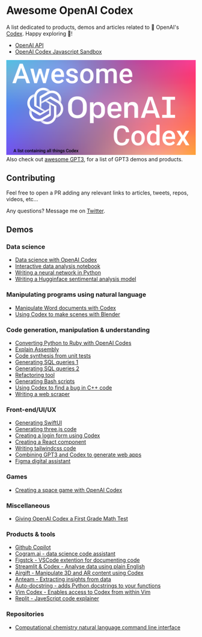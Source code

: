 # Awesome OpenAI Codex
A list dedicated to products, demos and articles related to 🤖 OpenAI's [Codex](https://openai.com/blog/openai-codex/).
Happy exploring 🧭!

* [OpenAI API](https://beta.openai.com/playground)
* [OpenAI Codex Javascript Sandbox](https://beta.openai.com/codex-javascript-sandbox)

![Awesome OpenAI Codex image](awesome-codex.png)  
Also check out [awesome GPT3](https://github.com/elyase/awesome-gpt3), for a list of GPT3 demos and products.

## Contributing
Feel free to open a PR adding any relevant links to articles, tweets, repos, videos, etc...  

Any questions? Message me on [Twitter](https://twitter.com/KarelDoostrlnck).

## Demos

### Data science
* [Data science with OpenAI Codex](https://www.youtube.com/watch?v=Ru5fQZ714x8&list=PLOXw6I10VTv_FhQbbvYh1FvbiaPf43Ve2&index=4)
* [Interactive data analysis notebook](https://twitter.com/mick_ver/status/1433007625013186564)
* [Writing a neural network in Python](https://twitter.com/lxuechen/status/1431473450351161350)
* [Writing a Hugginface sentimental analysis model](https://twitter.com/osanseviero/status/1438747036254449667)

### Manipulating programs using natural language
* [Manipulate Word documents with Codex](https://www.youtube.com/watch?v=-Dpl2awseZU&list=PLOXw6I10VTv_FhQbbvYh1FvbiaPf43Ve2&index=5)
* [Using Codex to make scenes with Blender](https://twitter.com/andrew_n_carr/status/1425507697277865987)

### Code generation, manipulation & understanding
* [Converting Python to Ruby with OpenAI Codes](https://www.youtube.com/watch?v=Iq3rDFZOorw&list=PLOXw6I10VTv_FhQbbvYh1FvbiaPf43Ve2&index=6)
* [Explain Assembly](https://twitter.com/CristiVlad25/status/1432017112885833734)
* [Code synthesis from unit tests](https://twitter.com/narphorium/status/1432883931053846536)
* [Generating SQL queries 1](https://twitter.com/mustafaergisi/status/1432686105082613764)
* [Generating SQL queries 2](https://twitter.com/rishdotblog/status/1426131270313005063)
* [Refactoring tool](https://twitter.com/ColemanHindes/status/1425225551451668480)
* [Generating Bash scripts](https://twitter.com/CristiVlad25/status/1430111553387442182)
* [Using Codex to find a bug in C++ code](https://twitter.com/albertvaka/status/1428138127198130176)
* [Writing a web scraper](https://twitter.com/harishkgarg/status/1425816754391961605)

### Front-end/UI/UX
* [Generating SwiftUI](https://twitter.com/mralexhay/status/1433517706360377346)
* [Generating three.js code](https://twitter.com/brianpeiris/status/1426358750684880896)
* [Creating a login form using Codex](https://twitter.com/slava__bobrov/status/1425884862863618058)
* [Creating a React component](https://twitter.com/mckaywrigley/status/1425279724222251016)
* [Writing tailwindcss code](https://twitter.com/altryne/status/1425501736526090245)
* [Combining GPT3 and Codex to generate web apps](https://twitter.com/sharifshameem/status/1425185575645024256)
* [Figma digital assistant](https://twitter.com/jsngr/status/1429906666875588620)


### Games
* [Creating a space game with OpenAI Codex](https://www.youtube.com/watch?v=Zm9B-DvwOgw&list=PLOXw6I10VTv_FhQbbvYh1FvbiaPf43Ve2&index=3)


### Miscellaneous 
* [Giving OpenAI Codex a First Grade Math Test](https://www.youtube.com/watch?v=fRyTycXMlzA&list=PLOXw6I10VTv_FhQbbvYh1FvbiaPf43Ve2&index=7)

### Products & tools
* [Github Copilot](https://copilot.github.com)
* [Cogram.ai - data science code assistant](https://twitter.com/gdb/status/1435269195248414721)
* [Figstck - VSCode extention for documenting code](https://twitter.com/FigstackApp/status/1432782356117655558)
* [Streamlit & Codex - Analyse data using plain English](https://twitter.com/writepy/status/1429807673919295494)
* [Airgift - Manipulate 3D and AR content using Codex](https://twitter.com/HeySaiK/status/1429791743558307845)
* [Anteam - Extracting insights from data](https://twitter.com/aryxnsharma/status/1426545605837426688)
* [Auto-docstring - adds Python docstrings to your functions](https://twitter.com/scottleibrand/status/1430753899460194310)
* [Vim Codex - Enables access to Codex from within Vim](https://github.com/tom-doerr/vim_codex)
* [Replit - JaveScript code explainer](https://blog.replit.com/codex)

### Repositories
* [Computational chemistry natural language command line interface](https://github.com/whitead/nlcc)
